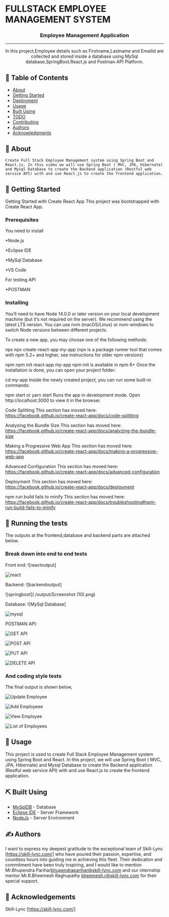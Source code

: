 # FULLSTACK EMPLOYEE MANAGEMENT SYSTEM

<!-- <p align="center">
  <a href="" rel="noopener">
 <img width=200px height=200px src="https://th.bing.com/th/id/OIP.FE1g7NN647ehEqGm0BAO4gHaHB?pid=ImgDet&rs=1" alt="Project logo"></a>
</p> -->

<h3 align="center">Employee Management Application</h3>

<!-- <div align="center">
  
 Visit at:https://fullstack-employee-management-system.vercel.app/ 

  [![Status](https://img.shields.io/badge/status-active-success.svg)]() 
  [![GitHub Issues](https://img.shields.io/github/issues/kylelobo/The-Documentation-Compendium.svg)](https://github.com/kylelobo/The-Documentation-Compendium/issues)
  [![GitHub Pull Requests](https://img.shields.io/github/issues-pr/kylelobo/The-Documentation-Compendium.svg)](https://github.com/kylelobo/The-Documentation-Compendium/pulls)
  [![License](https://img.shields.io/badge/license-MIT-blue.svg)](/LICENSE)

</div> -->

---

<p align="center">In this project,Employee details such as Firstname,Lastname and Emailid are collected and stored inside a database using MySql database,SpringBoot,React.js and Postman API Platform.
    <br> 
</p>

## 📝 Table of Contents
- [About](#about)
- [Getting Started](#getting_started)
- [Deployment](#deployment)
- [Usage](#usage)
- [Built Using](#built_using)
- [TODO](../TODO.md)
- [Contributing](../CONTRIBUTING.md)
- [Authors](#authors)
- [Acknowledgments](#acknowledgement)

## 🧐 About <a name = "about"></a>
    Create Full Stack Employee Management system using Spring Boot and React.js. In this video we will use Spring Boot ( MVC, JPA, Hibernate) and Mysql Database to create the Backend application (Restful web service API) with and use React.js to create the frontend application.

## 🏁 Getting Started <a name = "getting_started"></a>
Getting Started with Create React App
This project was bootstrapped with Create React App.

### Prerequisites
You need to install

  *Node.js
  
  *Eclipse IDE
  
  *MySql Database
    
  *VS Code
  
  For testing API
  
  *POSTMAN  
  


### Installing

You’ll need to have Node 14.0.0 or later version on your local development machine (but it’s not required on the server). We recommend using the latest LTS version. You can use nvm (macOS/Linux) or nvm-windows to switch Node versions between different projects.

To create a new app, you may choose one of the following methods:

npx
npx create-react-app my-app
(npx is a package runner tool that comes with npm 5.2+ and higher, see instructions for older npm versions)

npm
npm init react-app my-app
npm init <initializer> is available in npm 6+
Once the installation is done, you can open your project folder:

cd my-app
Inside the newly created project, you can run some built-in commands:

npm start or yarn start
Runs the app in development mode.
Open http://localhost:3000 to view it in the browser.

Code Splitting
This section has moved here: https://facebook.github.io/create-react-app/docs/code-splitting

Analyzing the Bundle Size
This section has moved here: https://facebook.github.io/create-react-app/docs/analyzing-the-bundle-size

Making a Progressive Web App
This section has moved here: https://facebook.github.io/create-react-app/docs/making-a-progressive-web-app

Advanced Configuration
This section has moved here: https://facebook.github.io/create-react-app/docs/advanced-configuration

Deployment
This section has moved here: https://facebook.github.io/create-react-app/docs/deployment

npm run build fails to minify
This section has moved here: https://facebook.github.io/create-react-app/docs/troubleshooting#npm-run-build-fails-to-minify

## 🔧 Running the tests <a name = "tests"></a>
The outputs at the frontend,database and backend parts are attached below.

### Break down into end to end tests
Front end:
![reactoutput]

![react](./output/Screenshot%20(10).png)

Backend:
![backendoutput]

![springboot](./output/Screenshot (10).png)


Database:
![MySql Database]

![mysql](https://github.com/MaazDanish/InternshipProjectEMA/blob/main/output/Screenshot%20(11).png)

POSTMAN API:

![GET API](https://github.com/MaazDanish/InternshipProjectEMA/blob/main/output/Screenshot%20(12).png)

![POST API](https://github.com/MaazDanish/InternshipProjectEMA/blob/main/output/Screenshot%20(13).png)

![PUT API](https://github.com/MaazDanish/InternshipProjectEMA/blob/main/output/Screenshot%20(14).png)

![DELETE API](https://github.com/MaazDanish/InternshipProjectEMA/blob/main/output/Screenshot%20(15).png)


### And coding style tests
The final output is shown below,

![Update Employee](https://github.com/MaazDanish/InternshipProjectEMA/blob/main/output/Screenshot%20(20).png)

![Add Employeee](https://github.com/MaazDanish/InternshipProjectEMA/blob/main/output/Screenshot%20(19).png)

![View Employee](https://github.com/MaazDanish/InternshipProjectEMA/blob/main/output/Screenshot%20(21).png)


![List of Employees](https://github.com/MaazDanish/InternshipProjectEMA/blob/main/output/Screenshot%20(18).png)



## 🎈 Usage <a name="usage"></a>

This project is used to create Full Stack Employee Management system using Spring Boot and React. In this project, we will use Spring Boot ( MVC, JPA, Hibernate) and Mysql Database to create the Backend application (Restful web service API) with and use React.js to create the frontend application.

<!-- ## 🚀 Deployment <a name = "deployment"></a> -->

<!-- MyProject is deployed at : https://paulselvi2022.github.io/Fullstack-Employee-Management-System/ -->
<!-- 
Output Video Link at LinkedIn :https://www.linkedin.com/posts/paul-selvi-3a9587207_fullstack-java-skill-activity-7075363122487705600-Mxim?utm_source=share&utm_medium=member_desktop -->

## ⛏️ Built Using <a name = "built_using"></a>
- [MySqlDB](https://www.mysql.com/products/workbench/) - Database
- [Eclipse IDE](https://www.eclipse.org/ide/) - Server Framework
- [NodeJs](https://nodejs.org/en/) - Server Environment

## ✍️ Authors <a name = "authors"></a>

I want to express my deepest gratitude to the exceptional team of Skill-Lync [https://skill-lync.com/] who have poured their passion, expertise, and countless hours into guiding me in achieving this fleet.
Their dedication and commitment have been truly inspiring, and I would like to mention Mr.Bhupendra Parihar<bhupendraparihar@skill-lync.com> and our internship mentor Mr.R.Bheemesh Raghupathy <bheemesh.r@skill-lync.com> for their special support.

## 🎉 Acknowledgements <a name = "acknowledgement"></a>

Skill-Lync [https://skill-lync.com/]
